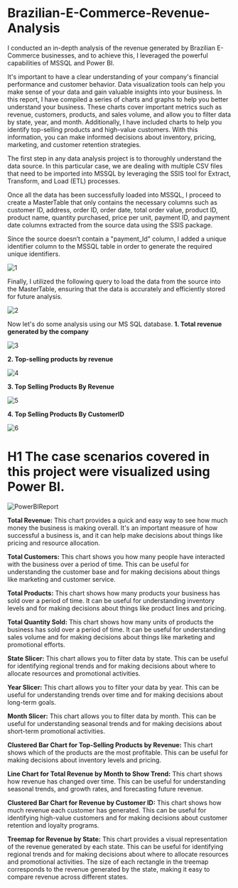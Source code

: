 # Brazilian-E-Commerce-Revenue-Analysis
I conducted an in-depth analysis of the revenue generated by Brazilian E-Commerce businesses, and to achieve this, I leveraged the powerful capabilities of MSSQL and Power BI.  

It's important to have a clear understanding of your company's financial performance and customer behavior. Data visualization tools can help you make sense of your data and gain valuable insights into your business. In this report, I have compiled a series of charts and graphs to help you better understand your business. These charts cover important metrics such as revenue, customers, products, and sales volume, and allow you to filter data by state, year, and month. Additionally, I have included charts to help you identify top-selling products and high-value customers. With this information, you can make informed decisions about inventory, pricing, marketing, and customer retention strategies.

The first step in any data analysis project is to thoroughly understand the data source. In this particular case, we are dealing with multiple CSV files that need to be imported into MSSQL by leveraging the SSIS tool for Extract, Transform, and Load (ETL) processes.

Once all the data has been successfully loaded into MSSQL, I proceed to create a MasterTable that only contains the necessary columns such as customer ID,  address, order ID, order date, total order value, product ID, product name, quantity purchased, price per unit, payment ID, and payment  date columns extracted from the source data using the SSIS package.

Since the source doesn’t contain a "payment_Id" column, I added a unique identifier column to the MSSQL table in order to generate the required unique identifiers.

![1](https://user-images.githubusercontent.com/131899006/234679110-8d98a009-e3ef-493b-9177-538bbcaf05a0.png)


Finally, I utilized the following query to load the data from the source into the MasterTable, ensuring that the data is accurately and efficiently stored for future analysis.

![2](https://user-images.githubusercontent.com/131899006/234679191-31dcb4df-edcc-4eda-8f75-77b000a8edc9.png)

Now let's do some analysis using our MS SQL database.
**1. Total revenue generated by the company**

![3](https://user-images.githubusercontent.com/131899006/234679421-82f7d0e1-2697-40d6-93b3-dba38379583a.png)

**2. Top-selling products by revenue**

![4](https://user-images.githubusercontent.com/131899006/234679516-5e4f45c7-93d0-4b70-846a-fb4b3b5a11d4.png)

**3. Top Selling Products By Revenue**

![5](https://user-images.githubusercontent.com/131899006/234679582-fc088092-81a1-41eb-9b37-66fd66679cff.png)

**4. Top Selling Products By CustomerID**

![6](https://user-images.githubusercontent.com/131899006/234679763-e3201a62-d810-474f-923e-3dc9784e7ee0.png)

# H1 The case scenarios covered in this project were visualized using Power BI.

![PowerBIReport](https://user-images.githubusercontent.com/131899006/234679863-497274f9-e41a-4d41-a0b9-76c2757238a9.png)

**Total Revenue:** This chart provides a quick and easy way to see how much money the business is making overall. It's an important measure of how successful a business is, and it can help make decisions about things like pricing and resource allocation.

**Total Customers:** This chart shows you how many people have interacted with the business over a period of time. This can be useful for understanding the customer base and for making decisions about things like marketing and customer service.

**Total Products:** This chart shows how many products your business has sold over a period of time. It can be useful for understanding inventory levels and for making decisions about things like product lines and pricing.

**Total Quantity Sold:** This chart shows how many units of products the business has sold over a period of time. It can be useful for understanding sales volume and for making decisions about things like marketing and promotional efforts.

**State Slicer:** This chart allows you to filter data by state. This can be useful for identifying regional trends and for making decisions about where to allocate resources and promotional activities.

**Year Slicer:** This chart allows you to filter your data by year. This can be useful for understanding trends over time and for making decisions about long-term goals.

**Month Slicer:** This chart allows you to filter data by month. This can be useful for understanding seasonal trends and for making decisions about short-term promotional activities.

**Clustered Bar Chart for Top-Selling Products by Revenue:** This chart shows which of the products are the most profitable. This can be useful for making decisions about inventory levels and pricing.

**Line Chart for Total Revenue by Month to Show Trend:** This chart shows how revenue has changed over time. This can be useful for understanding seasonal trends, and growth rates, and forecasting future revenue.

**Clustered Bar Chart for Revenue by Customer ID:** This chart shows how much revenue each customer has generated. This can be useful for identifying high-value customers and for making decisions about customer retention and loyalty programs.

**Treemap for Revenue by State:** This chart provides a visual representation of the revenue generated by each state. This can be useful for identifying regional trends and for making decisions about where to allocate resources and promotional activities. The size of each rectangle in the treemap corresponds to the revenue generated by the state, making it easy to compare revenue across different states.
